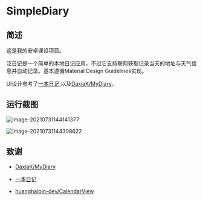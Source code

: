 # SimpleDiary

## 简述

这是我的安卓课设项目。

泛日记是一个简单的本地日记应用，不过它支持联网获取记录当天的地址与天气信息并自动记录。基本遵循Material Design Guidelines实现。

UI设计参考了[一本日记 ](http://1diary.me/)以及[DaxiaK/MyDiary](https://github.com/DaxiaK/MyDiary)。

## 运行截图

![image-20210731144141377](C:\Users\Mogo\AppData\Roaming\Typora\typora-user-images\image-20210731144141377.png)

![image-20210731144308622](C:\Users\Mogo\AppData\Roaming\Typora\typora-user-images\image-20210731144308622.png)

## 致谢

- [DaxiaK/MyDiary](https://github.com/DaxiaK/MyDiary)

- [一本日记 ](http://1diary.me/)
- [huanghaibin-dev/CalendarView](https://github.com/huanghaibin-dev/CalendarView)

